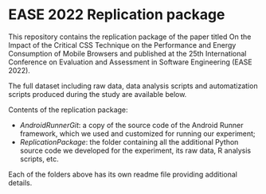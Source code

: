 # EASE 2022 Replication package
This repository contains the replication package of the paper titled On the Impact of the Critical CSS Technique on the Performance
and Energy Consumption of Mobile Browsers and published at the 25th International Conference on Evaluation and Assessment in Software Engineering (EASE 2022).

The full dataset including raw data, data analysis scripts and automatization scripts produced during the study are available below.

Contents of the replication package:
- *AndroidRunnerGit*: a copy of the source code of the Android Runner framework, which we used and customized for running our experiment;
- *ReplicationPackage*: the folder containing all the additional Python source code we developed for the experiment, its raw data, R analysis scripts, etc.

Each of the folders above has its own readme file providing additional details.
